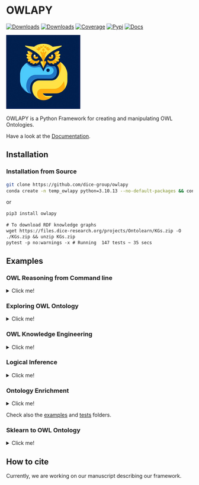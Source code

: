 # OWLAPY
[![Downloads](https://static.pepy.tech/badge/owlapy)](https://pepy.tech/project/owlapy)
[![Downloads](https://img.shields.io/pypi/dm/owlapy)](https://pypi.org/project/owlapy/)
[![Coverage](https://img.shields.io/badge/coverage-78%25-green)](https://dice-group.github.io/owlapy/usage/further_resources.html#coverage-report)
[![Pypi](https://img.shields.io/badge/pypi-1.4.0-blue)](https://pypi.org/project/owlapy/1.4.0/)
[![Docs](https://img.shields.io/badge/documentation-1.4.0-yellow)](https://dice-group.github.io/owlapy/usage/main.html)

![OWLAPY](docs/_static/images/owlapy_logo.png)

OWLAPY is a Python Framework for creating and manipulating OWL Ontologies.

Have a look at the [Documentation](https://dice-group.github.io/owlapy/).

## Installation

### Installation from Source
``` bash
git clone https://github.com/dice-group/owlapy
conda create -n temp_owlapy python=3.10.13 --no-default-packages && conda activate temp_owlapy && pip3 install -e .
```
or
```bash
pip3 install owlapy
```
```shell
# To download RDF knowledge graphs
wget https://files.dice-research.org/projects/Ontolearn/KGs.zip -O ./KGs.zip && unzip KGs.zip
pytest -p no:warnings -x # Running  147 tests ~ 35 secs
```

## Examples

### OWL Reasoning from Command line

<details><summary> Click me! </summary>

```shell
owlapy --path_ontology "KGs/Family/family-benchmark_rich_background.owl" --inference_types "all" --out_ontology "enriched_family.owl"
```

```--inference_types``` can be specified by selecting one from 

``` 
["InferredClassAssertionAxiomGenerator",
"InferredSubClassAxiomGenerator",
"InferredDisjointClassesAxiomGenerator",
"InferredEquivalentClassAxiomGenerator",
"InferredEquivalentDataPropertiesAxiomGenerator",
"InferredEquivalentObjectPropertyAxiomGenerator",
"InferredInverseObjectPropertiesAxiomGenerator",
"InferredSubDataPropertyAxiomGenerator",
"InferredSubObjectPropertyAxiomGenerator",
"InferredDataPropertyCharacteristicAxiomGenerator",
"InferredObjectPropertyCharacteristicAxiomGenerator"]
```

</details>

### Exploring OWL Ontology

<details><summary> Click me! </summary>

```python
from owlapy.owl_ontology_manager import SyncOntologyManager

ontology_path = "KGs/Family/father.owl"
onto = SyncOntologyManager().load_ontology(ontology_path)

print({owl_class.reminder for owl_class in onto.classes_in_signature()}) 
# {'Thing', 'female', 'male', 'person'}

print({individual.reminder for individual in onto.individuals_in_signature()}) 
# {'michelle', 'stefan', 'martin', 'anna', 'heinz', 'markus'}

print({object_property.reminder for object_property in onto.object_properties_in_signature()})
# {'hasChild'}

for owl_subclass_of_axiom in onto.get_tbox_axioms():
    print(owl_subclass_of_axiom)

# OWLEquivalentClassesAxiom([OWLClass(IRI('http://example.com/father#', 'male')), OWLObjectComplementOf(OWLClass(IRI('http://example.com/father#', 'female')))],[])
# OWLSubClassOfAxiom(sub_class=OWLClass(IRI('http://example.com/father#', 'female')),super_class=OWLClass(IRI('http://example.com/father#', 'person')),annotations=[])
# OWLSubClassOfAxiom(sub_class=OWLClass(IRI('http://example.com/father#', 'male')),super_class=OWLClass(IRI('http://example.com/father#', 'person')),annotations=[])
# OWLSubClassOfAxiom(sub_class=OWLClass(IRI('http://example.com/father#', 'person')),super_class=OWLClass(IRI('http://www.w3.org/2002/07/owl#', 'Thing')),annotations=[])
# OWLObjectPropertyRangeAxiom(OWLObjectProperty(IRI('http://example.com/father#', 'hasChild')),OWLClass(IRI('http://example.com/father#', 'person')),[])
# OWLObjectPropertyDomainAxiom(OWLObjectProperty(IRI('http://example.com/father#', 'hasChild')),OWLClass(IRI('http://example.com/father#', 'person')),[])


for axiom in onto.get_abox_axioms():
    print(axiom)
    
# OWLClassAssertionAxiom(individual=OWLNamedIndividual(IRI('http://example.com/father#', 'anna')),class_expression=OWLClass(IRI('http://example.com/father#', 'female')),annotations=[])
# OWLClassAssertionAxiom(individual=OWLNamedIndividual(IRI('http://example.com/father#', 'michelle')),class_expression=OWLClass(IRI('http://example.com/father#', 'female')),annotations=[])
# OWLClassAssertionAxiom(individual=OWLNamedIndividual(IRI('http://example.com/father#', 'martin')),class_expression=OWLClass(IRI('http://example.com/father#', 'male')),annotations=[])
# OWLClassAssertionAxiom(individual=OWLNamedIndividual(IRI('http://example.com/father#', 'markus')),class_expression=OWLClass(IRI('http://example.com/father#', 'male')),annotations=[])
# OWLClassAssertionAxiom(individual=OWLNamedIndividual(IRI('http://example.com/father#', 'heinz')),class_expression=OWLClass(IRI('http://example.com/father#', 'male')),annotations=[])
# OWLClassAssertionAxiom(individual=OWLNamedIndividual(IRI('http://example.com/father#', 'stefan')),class_expression=OWLClass(IRI('http://example.com/father#', 'male')),annotations=[])
# OWLObjectPropertyAssertionAxiom(subject=OWLNamedIndividual(IRI('http://example.com/father#', 'markus')),property_=OWLObjectProperty(IRI('http://example.com/father#', 'hasChild')),object_=OWLNamedIndividual(IRI('http://example.com/father#', 'anna')),annotations=[])
# OWLObjectPropertyAssertionAxiom(subject=OWLNamedIndividual(IRI('http://example.com/father#', 'martin')),property_=OWLObjectProperty(IRI('http://example.com/father#', 'hasChild')),object_=OWLNamedIndividual(IRI('http://example.com/father#', 'heinz')),annotations=[])
# OWLObjectPropertyAssertionAxiom(subject=OWLNamedIndividual(IRI('http://example.com/father#', 'stefan')),property_=OWLObjectProperty(IRI('http://example.com/father#', 'hasChild')),object_=OWLNamedIndividual(IRI('http://example.com/father#', 'markus')),annotations=[])
# OWLObjectPropertyAssertionAxiom(subject=OWLNamedIndividual(IRI('http://example.com/father#', 'anna')),property_=OWLObjectProperty(IRI('http://example.com/father#', 'hasChild')),object_=OWLNamedIndividual(IRI('http://example.com/father#', 'heinz')),annotations=[])

```

</details>

### OWL Knowledge Engineering

<details><summary> Click me! </summary>

```python
from owlapy.class_expression import OWLClass, OWLObjectIntersectionOf, OWLObjectSomeValuesFrom
from owlapy.owl_property import OWLObjectProperty
from owlapy import owl_expression_to_sparql, owl_expression_to_dl
from owlapy.owl_ontology_manager import OntologyManager
from owlapy.owl_axiom import OWLDeclarationAxiom, OWLClassAssertionAxiom
from owlapy.owl_individual import OWLNamedIndividual, IRI
from owlapy.static_funcs import create_ontology
# Using owl classes to create a complex class expression
male = OWLClass("http://example.com/society#male")
hasChild = OWLObjectProperty("http://example.com/society#hasChild")
hasChild_male = OWLObjectSomeValuesFrom(hasChild, male)
teacher = OWLClass("http://example.com/society#teacher")
teacher_that_hasChild_male = OWLObjectIntersectionOf([hasChild_male, teacher])

# You can render and print owl class expressions in Description Logics syntax or convert it to SPARQL for example.
print(owl_expression_to_dl(teacher_that_hasChild_male)) # (∃ hasChild.male) ⊓ teacher
print(owl_expression_to_sparql(teacher_that_hasChild_male)) #  SELECT DISTINCT ?x WHERE {  ?x <http://example.com/society#hasChild> ?s_1 . ?s_1 a <http://example.com/society#male> . ?x a <http://example.com/society#teacher> .  } }

# Create an ontology via ontology manager directly
ontology = create_ontology("file:/example_ontology.owl",with_owlapi=False)
john = OWLNamedIndividual("http://example.com/society#john")
male_declaration_axiom = OWLDeclarationAxiom(male)
hasChild_declaration_axiom = OWLDeclarationAxiom(hasChild)
john_declaration_axiom = OWLDeclarationAxiom(john)
john_a_male_assertion_axiom = OWLClassAssertionAxiom(john, male)
ontology.add_axiom([male_declaration_axiom, hasChild_declaration_axiom, john_declaration_axiom, john_a_male_assertion_axiom])
ontology.save(inplace=True)
```

Every OWL object that can be used to classify individuals, is considered a class expression and 
inherits from [OWLClassExpression](https://dice-group.github.io/owlapy/autoapi/owlapy/class_expression/class_expression/index.html#owlapy.class_expression.class_expression.OWLClassExpression) 
class. In the above examples we have introduced 3 types of class expressions: 
- [OWLClass](https://dice-group.github.io/owlapy/autoapi/owlapy/class_expression/owl_class/index.html#owlapy.class_expression.owl_class.OWLClass), 
- [OWLObjectSomeValuesFrom](https://dice-group.github.io/owlapy/autoapi/owlapy/class_expression/restriction/index.html#owlapy.class_expression.restriction.OWLObjectSomeValuesFrom)
- [OWLObjectIntersectionOf](https://dice-group.github.io/owlapy/autoapi/owlapy/class_expression/nary_boolean_expression/index.html#owlapy.class_expression.nary_boolean_expression.OWLObjectIntersectionOf).

Like we showed in this example, you can create all kinds of class expressions using the 
OWL objects in [owlapy api](https://dice-group.github.io/owlapy/autoapi/owlapy/index.html).

</details>

### Logical Inference

<details><summary> Click me! </summary>

```python
from owlapy.owl_ontology_manager import OntologyManager
from owlapy.owl_reasoner import SyncReasoner
from owlapy.static_funcs import stopJVM

ontology_path = "KGs/Family/family-benchmark_rich_background.owl"
# Available OWL Reasoners: 'HermiT', 'Pellet', 'JFact', 'Openllet'
sync_reasoner = SyncReasoner(ontology = ontology_path, reasoner="Pellet")
onto = OntologyManager().load_ontology(ontology_path)
# Iterate over defined owl Classes in the signature
for i in onto.classes_in_signature():
    # Performing type inference with Pellet
    instances=sync_reasoner.instances(i,direct=False)
    print(f"Class:{i}\t Num instances:{len(instances)}")
stopJVM()
```

</details>

### Ontology Enrichment

<details><summary> Click me! </summary>

An Ontology can be enriched by inferring many different axioms.
```python
from owlapy.owl_reasoner import SyncReasoner
from owlapy.static_funcs import stopJVM

sync_reasoner = SyncReasoner(ontology="KGs/Family/family-benchmark_rich_background.owl", reasoner="Pellet")
# Infer missing class assertions
sync_reasoner.infer_axioms_and_save(output_path="KGs/Family/inferred_family-benchmark_rich_background.ttl",
                       output_format="ttl",
                       inference_types=[
                           "InferredClassAssertionAxiomGenerator",
                           "InferredEquivalentClassAxiomGenerator",
                           "InferredDisjointClassesAxiomGenerator",
                                        "InferredSubClassAxiomGenerator",
                                        "InferredInverseObjectPropertiesAxiomGenerator",
                                        "InferredEquivalentClassAxiomGenerator"])
stopJVM()
```

</details>


Check also the [examples](https://github.com/dice-group/owlapy/tree/develop/examples) and [tests](https://github.com/dice-group/owlapy/tree/develop/tests) folders.

### Sklearn to OWL Ontology

<details><summary> Click me! </summary>

```python
from owlapy.owl_ontology_manager import SyncOntologyManager
from owlapy.util_owl_static_funcs import csv_to_rdf_kg
import pandas as pd
from sklearn.datasets import load_iris
data = load_iris()
df = pd.DataFrame(data.data, columns=data.feature_names)
df.to_csv("iris_dataset.csv", index=False)
path_kg = "iris_kg.owl"
# Construct an RDF Knowledge Graph from a CSV file
csv_to_rdf_kg(path_csv="iris_dataset.csv", path_kg=path_kg, namespace="http://owlapy.com/iris")
onto = SyncOntologyManager().load_ontology(path_kg)
assert len(onto.get_abox_axioms()) == 750

```

</details>


## How to cite
Currently, we are working on our manuscript describing our framework.
